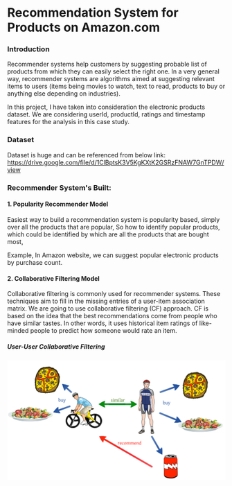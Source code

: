 # Recommendation System for Products on Amazon.com

### Introduction
Recommender systems help customers by suggesting probable list of products from which they can easily select the right one.
In a very general way, recommender systems are algorithms aimed at suggesting relevant items to users (items being movies to watch, text to read, products to buy or anything else depending on industries).

In this project, I have taken into consideration the electronic products dataset. We are considering userId, productId, ratings and timestamp features for the analysis in this case study.

### Dataset

Dataset is huge and can be referenced from below link:
https://drive.google.com/file/d/1ClBptsK3V5KgKXtK2GSRzFNAW7GnTPDW/view

### Recommender System's Built:

#### 1. Popularity Recommender Model

Easiest way to build a recommendation system is popularity based, simply over all the products that are popular, So how to identify popular products, which could be identified by which are all the products that are bought most,

Example, In Amazon website, we can suggest popular electronic products by purchase count.

#### 2. Collaborative Filtering Model

Collaborative filtering is commonly used for recommender systems. These techniques aim to fill in the missing entries of a user-item association matrix. We are going to use collaborative filtering (CF) approach.
CF is based on the idea that the best recommendations come from people who have similar tastes. In other words, it uses historical item ratings of like-minded people to predict how someone would rate an item.

##### User-User Collaborative Filtering

![User-User Similarity](https://github.com/snehapala/recommendationsystem/blob/master/User-User_Similarity.png)
